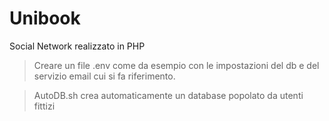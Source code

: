 # Unibook

Social Network realizzato in PHP

> Creare un file .env come da esempio con le impostazioni del db e del servizio email cui si fa riferimento.

> AutoDB.sh crea automaticamente un database popolato da utenti fittizi
